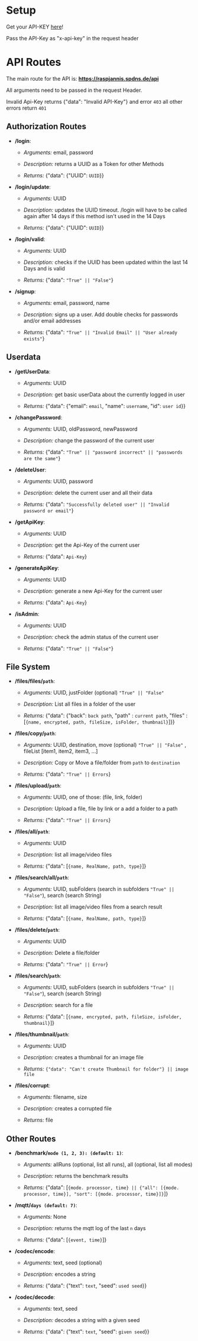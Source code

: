 # Setup
Get your API-KEY [here](https://raspjannis.spdns.de/profile/#api)!

Pass the API-Key as "x-api-key" in the request header


# API Routes
The main route for the API is: **https://raspjannis.spdns.de/api**

All arguments need to be passed in the request Header.

Invalid Api-Key returns {"data": "Invalid API-Key"} and error `403` all other errors return `401`

## Authorization Routes

* **/login**:
  * *Arguments:* email, password
        
  * *Description:* returns a UUID as a Token for other Methods 

  * *Returns:* {"data": {"UUID": `UUID`}}


* **/login/update**:
  * *Arguments:* UUID

  * *Description:* updates the UUID timeout. /login will have to be called again after 14 days if this method isn't used in the 14 Days

  * *Returns:* {"data": {"UUID": `UUID`}}


* **/login/valid**:
  * *Arguments:* UUID

  * *Description:* checks if the UUID has been updated within the last 14 Days and is valid

  * *Returns:* {"data": `"True" || "False"`}

* **/signup**:
  * *Arguments:* email, password, name

  * *Description:* signs up a user. Add double checks for passwords and/or email addresses

  * *Returns:* {"data": `"True" || "Invalid Email" || "User already exists"`}

## Userdata

* **/getUserData**:
  * *Arguments:* UUID

  * *Description:* get basic userData about the currently logged in user

  * *Returns:* {"data": {"email": `email`, "name": `username`, "id": `user id`}}

* **/changePassword**:
  * *Arguments:* UUID, oldPassword, newPassword

  * *Description:* change the password of the current user

  * *Returns:* {"data": `"True" || "password incorrect" || "passwords are the same"`}

* **/deleteUser**:
  * *Arguments:* UUID, password

  * *Description:* delete the current user and all their data

  * *Returns:* {"data": `"Successfully deleted user" || "Invalid password or email"`}

* **/getApiKey**:
  * *Arguments:* UUID

  * *Description:* get the Api-Key of the current user

  * *Returns:* {"data": `Api-Key`}

* **/generateApiKey**:
  * *Arguments:* UUID

  * *Description:* generate a new Api-Key for the current user

  * *Returns:* {"data": `Api-Key`}


* **/isAdmin**:
  * *Arguments:* UUID

  * *Description:* check the admin status of the current user

  * *Returns:* {"data": `"True" || "False"`}

## File System
* **/files/files/`path`**:
  * *Arguments:* UUID, justFolder (optional) `"True" || "False"`

  * *Description:*  List all files in a folder of the user

  * *Returns:* {"data": {"back": `back path`, "path" : `current path`, "files" : [`{name, encrypted, path, fileSize, isFolder, thumbnail}`]}}

* **/files/copy/`path`**:
  * *Arguments:* UUID, destination, move (optional) `"True" || "False"` , fileList [item1, item2, item3, ...]

  * *Description:* Copy or Move a file/folder from `path` to `destination`

  * *Returns:* {"data": `"True" || Errors`}

* **/files/upload/`path`**:
  * *Arguments:* UUID, one of those: (file, link, folder)

  * *Description:* Upload a file, file by link or a add a folder to a path

  * *Returns:* {"data": `"True" || Errors`}

* **/files/all/`path`**:
  * *Arguments:* UUID

  * *Description:* list all image/video files

  * *Returns:* {"data": [`{name, RealName, path, type}`]}

* **/files/search/all/`path`**:
  * *Arguments:* UUID, subFolders (search in subfolders `"True" || "False"`), search (search String)

  * *Description:* list all image/video files from a search result

  * *Returns:* {"data": [`{name, RealName, path, type}`]}

* **/files/delete/`path`**:
  * *Arguments:* UUID

  * *Description:* Delete a file/folder

  * *Returns:* {"data": `"True" || Error`}

* **/files/search/`path`**:
  * *Arguments:* UUID, subFolders (search in subfolders `"True" || "False"`), search (search String)

  * *Description:* search for a file

  * *Returns:* {"data": [`{name, encrypted, path, fileSize, isFolder, thumbnail}`]}


* **/files/thumbnail/`path`**:
  * *Arguments:* UUID

  * *Description:* creates a thumbnail for an image file

  * *Returns:* `{"data": "Can't create Thumbnail for folder"} || image file`

* **/files/corrupt**:
  * *Arguments:* filename, size

  * *Description:* creates a corrupted file

  * *Returns:* file

## Other Routes

* **/benchmark/`mode (1, 2, 3): (default: 1)`**:
  * *Arguments:* allRuns (optional, list all runs), all (optional, list all modes)

  * *Description:* returns the benchmark results

  * *Returns:* {"data": [`{mode. processor, time} || {"all": [{mode. processor, time}], "sort": [{mode. processor, time}]}`]}

* **/mqtt/`days (default: 7)`**:
  * *Arguments:* None

  * *Description:* returns the mqtt log of the last `n` days

  * *Returns:* {"data": [`{event, time}`]}

* **/codec/encode**:
  * *Arguments:* text, seed (optional)

  * *Description:* encodes a string

  * *Returns:* {"data": {"text": `text`, "seed": `used seed`}}

* **/codec/decode**:
  * *Arguments:* text, seed

  * *Description:* decodes a string with a given seed

  * *Returns:* {"data": {"text": `text`, "seed": `given seed`}}
